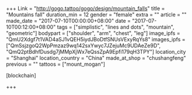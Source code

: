 +++
Link = "http://gogo.tattoo/gogo/design/mountain_falls"
title = "Mountains fall"
duration_min = 12
gender = "female"
extra = ""
article = ""
made_date = "2017-07-10T00:00:00+08:00"
date = "2017-07-10T00:12:00+08:00"
tags = ["simplistic", "lines and dots", "mountain", "geometric"]
bodypart = ["shoulder", "arm", "chest", "leg"]
image_ipfs = "QmU2Xdgf7t1VAD4aSJ1vQEH5iydJBoDtfSNUsVExyRqYs8"
images_ipfs = ["QmSsjzgoQ2WpPmzaz9wq142sxYwyc7JZejuMc9UDAeZe9D", "QmQ2ptBdhfDusdg7jMMpXjWx7eQssZpA9Epfi179qH3TPY"]
location_city = "Shanghai"
location_country = "China"
made_at_shop = "chushangfeng"
previous = ""
tattoos = ["mount_mogan"]

[blockchain]

+++
